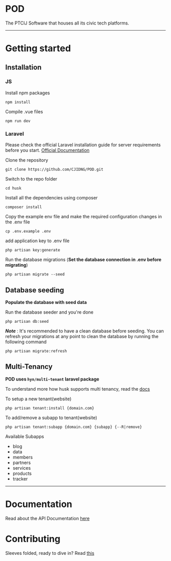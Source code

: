 # POD

The PTCIJ Software that houses all its civic tech platforms.

----------

# Getting started

## Installation


### JS

Install npm packages

	npm install

Compile .vue files

	npm run dev
    
### Laravel

Please check the official Laravel installation guide for server requirements before you start. [Official Documentation](https://laravel.com/docs)


Clone the repository

    git clone https://github.com/CJIDNG/POD.git

Switch to the repo folder

    cd husk

Install all the dependencies using composer

    composer install

Copy the example env file and make the required configuration changes in the .env file

    cp .env.example .env

add application key to .env file

    php artisan key:generate

Run the database migrations (**Set the database connection in .env before migrating**)

    php artisan migrate --seed

## Database seeding

**Populate the database with seed data**

Run the database seeder and you're done

    php artisan db:seed

***Note*** : It's recommended to have a clean database before seeding. You can refresh your migrations at any point to clean the database by running the following command

    php artisan migrate:refresh


## Multi-Tenancy

**POD uses `hyn/multi-tenant` laravel package**

To understand more how husk supports multi tenancy, read the [docs](https://tenancy.dev/docs/hyn/5.4)

To setup a new tenant(website)

    php artisan tenant:install {domain.com}

To add/remove a subapp to tenant(website)

    php artisan tenant:subapp {domain.com} {subapp} {--R|remove}

Available Subapps

- blog
- data
- members
- partners
- services
- products
- tracker


----------





# Documentation

Read about the API Documentation [here](https://github.com/CJIDNG/POD/blob/develop/docs)

# Contributing

Sleeves folded, ready to dive in? Read [this](https://github.com/CJIDNG/POD/blob/develop/docs/contributing.md)
